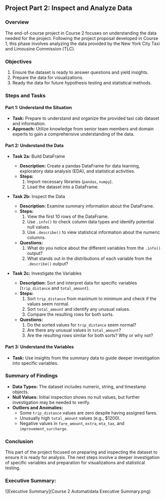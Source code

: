 ## Project Part 2: Inspect and Analyze Data

### Overview

The end-of-course project in Course 2 focuses on understanding the data needed for the project. Following the project proposal developed in Course 1, this phase involves analyzing the data provided by the New York City Taxi and Limousine Commission (TLC).

### Objectives

1. Ensure the dataset is ready to answer questions and yield insights.
2. Prepare the data for visualizations.
3. Ready the data for future hypothesis testing and statistical methods.

### Steps and Tasks

#### Part 1: Understand the Situation

- **Task:** Prepare to understand and organize the provided taxi cab dataset and information.
- **Approach:** Utilize knowledge from senior team members and domain experts to gain a comprehensive understanding of the data.

#### Part 2: Understand the Data

- **Task 2a:** Build DataFrame
  - **Description:** Create a pandas DataFrame for data learning, exploratory data analysis (EDA), and statistical activities.
  - **Steps:**
    1. Import necessary libraries (`pandas`, `numpy`).
    2. Load the dataset into a DataFrame.

- **Task 2b:** Inspect the Data
  - **Description:** Examine summary information about the DataFrame.
  - **Steps:**
    1. View the first 10 rows of the DataFrame.
    2. Use `.info()` to check column data types and identify potential null values.
    3. Use `.describe()` to view statistical information about the numeric columns.
  - **Questions:**
    1. What do you notice about the different variables from the `.info()` output?
    2. What stands out in the distributions of each variable from the `.describe()` output?

- **Task 2c:** Investigate the Variables
  - **Description:** Sort and interpret data for specific variables (`trip_distance` and `total_amount`).
  - **Steps:**
    1. Sort `trip_distance` from maximum to minimum and check if the values seem normal.
    2. Sort `total_amount` and identify any unusual values.
    3. Compare the resulting rows for both sorts.
  - **Questions:**
    1. Do the sorted values for `trip_distance` seem normal?
    2. Are there any unusual values in `total_amount`?
    3. Are the resulting rows similar for both sorts? Why or why not?

#### Part 3: Understand the Variables

- **Task:** Use insights from the summary data to guide deeper investigation into specific variables.

### Summary of Findings

- **Data Types:** The dataset includes numeric, string, and timestamp objects.
- **Null Values:** Initial inspection shows no null values, but further investigation may be needed to verify.
- **Outliers and Anomalies:**
  - Some `trip_distance` values are zero despite having assigned fares.
  - Unusually high `total_amount` values (e.g., $1200).
  - Negative values in `fare_amount`, `extra`, `mta_tax`, and `improvement_surcharge`.

### Conclusion

This part of the project focused on preparing and inspecting the dataset to ensure it is ready for analysis. The next steps involve a deeper investigation of specific variables and preparation for visualizations and statistical testing.


### Executive Summary:

![Executive Summary](Course 2 Automatidata Executive Summary.png)
